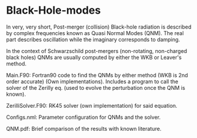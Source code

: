 # Black-Hole-modes

In very, very short, Post-merger (collision) Black-hole radiation is described by complex frequencies known as Quasi Normal Modes (QNM). The real part describes oscillation while the imaginary corresponds to damping.

In the context of Schwarzschild post-mergers (non-rotating, non-charged black holes) QNMs are usually computed by either the WKB or Leaver's method.

Main.F90: Fortran90 code to find the QNMs by either method (WKB is 2nd order accurate) (Own implementations). Includes a program to call the solver of the Zerilly eq. (used to evolve the perturbation once the QNM is known).

ZerilliSolver.F90: RK45 solver (own implementation) for said equation.

Configs.nml: Parameter configuration for QNMs and the solver.

QNM.pdf: Brief comparison of the results with known literature.
